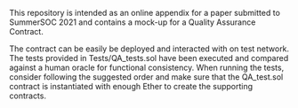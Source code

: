 This repository is intended as an online appendix for a paper submitted to SummerSOC 2021 and contains a mock-up for a Quality Assurance Contract.

The contract can be easily be deployed and interacted with on test network. The tests provided in Tests/QA_tests.sol have been executed and compared against a human oracle for functional consistency. When running the tests, consider following the suggested order and make sure that the QA_test.sol contract is instantiated with enough Ether to create the supporting contracts.
